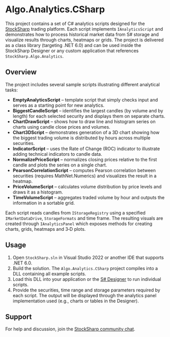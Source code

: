 # Algo.Analytics.CSharp

This project contains a set of C# analytics scripts designed for the [StockSharp](https://stocksharp.com) trading platform. Each script implements `IAnalyticsScript` and demonstrates how to process historical market data from S# storage and visualize results through charts, heatmaps or grids. The project is delivered as a class library (targeting .NET 6.0) and can be used inside the StockSharp Designer or any custom application that references `StockSharp.Algo.Analytics`.

## Overview

The project includes several sample scripts illustrating different analytical tasks:

- **EmptyAnalyticsScript** – template script that simply checks input and serves as a starting point for new analytics.
- **BiggestCandleScript** – identifies the largest candles (by volume and by length) for each selected security and displays them on separate charts.
- **ChartDrawScript** – shows how to draw line and histogram series on charts using candle close prices and volumes.
- **Chart3DScript** – demonstrates generation of a 3D chart showing how the biggest trading volume is distributed by hours across multiple securities.
- **IndicatorScript** – uses the Rate of Change (ROC) indicator to illustrate adding technical indicators to candle data.
- **NormalizePriceScript** – normalizes closing prices relative to the first candle and plots the series on a single chart.
- **PearsonCorrelationScript** – computes Pearson correlation between securities (requires MathNet.Numerics) and visualizes the result in a heatmap.
- **PriceVolumeScript** – calculates volume distribution by price levels and draws it as a histogram.
- **TimeVolumeScript** – aggregates traded volume by hour and outputs the information in a sortable grid.

Each script reads candles from `IStorageRegistry` using a specified `IMarketDataDrive`, `StorageFormats` and time frame. The resulting visuals are created through `IAnalyticsPanel` which exposes methods for creating charts, grids, heatmaps and 3‑D plots.

## Usage

1. Open `StockSharp.sln` in Visual Studio 2022 or another IDE that supports .NET 6.0.
2. Build the solution. The `Algo.Analytics.CSharp` project compiles into a DLL containing all example scripts.
3. Load this DLL into your application or the [S# Designer](https://doc.stocksharp.com/topics/designer.html) to run individual scripts.
4. Provide the securities, time range and storage parameters required by each script. The output will be displayed through the analytics panel implementation used (e.g., charts or tables in the Designer).


## Support

For help and discussion, join the [StockSharp community chat](https://t.me/stocksharpchat/361).
